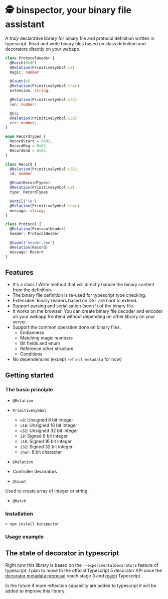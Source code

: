 # 🕵️ binspector, your binary file assistant

A _truly_ declarative library for binary file and protocol definition
written in typescript. Read and write binary files based on class
definition and decorators directly on your webapp.

```typescript
class ProtocolHeader {
  @Match(0x0E)
  @Relation(PrimitiveSymbol.u8)
  magic: number

  @Count(4)
  @Relation(PrimitiveSymbol.char)
  extension: string;

  @Relation(PrimitiveSymbol.u32)
  len: number;

  @Crc
  @Relation(PrimitiveSymbol.u32)
  crc: number;
}

enum RecordTypes {
  RecordStart = 0x01,
  RecordMsg = 0x02,
  RecordEnd = 0x03,
}

class Record {
  @Relation(PrimitiveSymbol.u32)
  id: number

  @Enum(RecordTypes)
  @Relation(PrimitiveSymbol.u8)
  type: RecordTypes

  @Until('\0')
  @Relation(PrimitiveSymbol.char)
  message: string;
}

class Protocol {
  @Relation(ProtocolHeader)
  header: ProtocolHeader

  @Count('header.len')
  @Relation(Record)
  message: Record
}
```

## Features

* It's a class ! Write method that will directly handle the binary
  content from the definition.
* The binary file definition is re-used for typescript type checking.
* Extensible. Binary readers based on DSL are hard to extend.
* Support parsing and serialisation (soon !) of the binary file.
* It works on the browser. You can create binary file decoder and encoder on
  your webapp frontend without depending on other library on your server.
* Support the common operation done on binary files.
  * Endianness
  * Matching magic numbers
  * Bit fields and enum
  * Reference other structure
  * Conditions
* No dependencies (except `reflect-metadata` for now)

## Getting started

### The basic principle

* `@Relation`

* `PrimitiveSymbol`

  * `u8`: Unsigned 8 bit integer
  * `u16`: Unsigned 16 bit integer
  * `u32`: Unsigned 32 bit integer
  * `i8`: Signed 8 bit integer
  * `i16`: Signed 16 bit integer
  * `i32`: Signed 32 bit integer
  * `char`: 8 bit character

* `@Relation`

- Controller decorators

* `@Count`

Used to create array of integer or string.

* `@Match`

### Installation

```
> npm install binspector
```

### Usage example

## The state of decorator in typescript

Right now this library is based on the `--experimentalDecorators` feature of
typescript.
I plan to move to the official Typescript 5 decorator API once the [decorator metadata proposal](https://github.com/tc39/proposal-decorator-metadata)
reach stage 3 and [reach](https://github.com/microsoft/TypeScript/issues/53461) Typescript.

In the future if more reflection capability are added to typescript it will be
added to improve this library.
